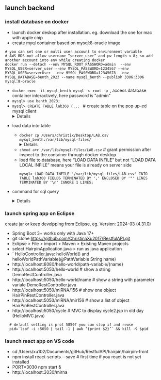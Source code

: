 ## launch backend

### install database on docker
  - launch docker deskop after installation. eg. download the one for mac with apple chip
  - create myql container based on mysql:8-oracle image
  ```
  # you can set one or multi user account to environment variable
  # AWS RDS not allow username “server_user” and pw length < 8; so add another account into env while creating docker
  docker run --detach --env MYSQL_ROOT_PASSWORD=admin  --env MYSQL_USER=server_user --env MYSQL_PASSWORD=1234567 --env MYSQL_USER=serverUser --env MYSQL_PASSWORD=12345678 --env MYSQL_DATABASE=benth_2023 --name mysql_benth --publish 3306:3306 mysql:8-oracle 

  ```
  - `docker exec -it mysql_benth mysql -u root -p `, access database container interactively, here password is "admin"
  - `mysql> use benth_2023;`
  - `mysql> CREATE TABLE lab360 (... ` # create table on the pop up-ed mysql client <Details>
      CREATE TABLE lab360 (
       id INT AUTO_INCREMENT PRIMARY KEY,
        miR_ID VARCHAR(2550),
        miR VARCHAR(255),
        number VARCHAR(255),
        pure_number INT,
        new_pure_number INT,
        miRNA_order INT,
        sequence VARCHAR(255),
        chr VARCHAR(255),
        strand ENUM('+', '-'),
        start INT,
        precursor_seq VARCHAR(255),
        Total_mature_reads_include_extra INT,
        Total_star_reads INT,
        Total_LAB_mature_reads INT,
        Total_LAB_star_reads INT,
        Total_QLD_mature_reads INT,
        Total_QLD_star_reads INT,
        LAB_FLOWER_mature INT,
        LAB_FLOWER_star INT,
        QLD_FLOWER_mature INT,
        QLD_FLOWER_star INT,
        LAB_ROOT_mature INT,
        LAB_ROOT_star INT,
        LAB_SEED_mature INT,
        LAB_SEED_star INT,
        QLD_SEED_mature INT,
        QLD_SEED_star INT,
        read_same_direction INT,
        read_both_direction INT,
        genomic_location INT,
        pri_left_range VARCHAR(255),
        pri_right_range VARCHAR(255),
        structure TEXT
      );
  </Details> 
  
  - load data into table
    - `docker cp /Users/christix/Desktop/LAB.csv mysql_benth:/var/lib/mysql-files/`   <Details>
      ```
        # you have to put file under mysql configured location, which is below
        mysql> SHOW VARIABLES LIKE 'secure_file_priv';
        +------------------+-----------------------+
        | Variable_name    | Value                 |
        +------------------+-----------------------+
        | secure_file_priv | /var/lib/mysql-files/ |
        +------------------+-----------------------+
        1 row in set (0.03 sec)
        
      ```
      </Details>
    - `chmod a+r /var/lib/mysql-files/LAB.csv` # grant permission after inspect to the container through docker desktop
    - load file to database, here “LOAD DATA INFILE” but not “LOAD DATA LOCAL INFILE” means your file is already on server side
      ```
      mysql> LOAD DATA INFILE '/var/lib/mysql-files/LAB.csv' INTO TABLE lab360 FIELDS TERMINATED BY ',' ENCLOSED BY '"' LINES TERMINATED BY '\n' IGNORE 1 LINES;
      ```
 - command for sql query <Details>
 
   ```
    mysql -u root -p
    Enter password: admin
    mysql> use benth_2023;
    mysql> show tables
    mysql> SELECT COLUMN_NAME FROM INFORMATION_SCHEMA.COLUMNS WHERE TABLE_NAME = 'lab360';
    mysql> select * from lab360 where pure_number = 156;  // return 94 records
    mysql> select distinct pure_number from lab360;   // 156, 157 are good for testing
  
   ```
 
 </Details>
    
### launch spring app on Eclipse 
create jar   or keep develpping from Eclipse, eg. Version: 2024-03 (4.31.0)
  - Spring Boot 3+ works only with Java 17+
  - git clone https://github.com/ChristinaXu2017/RestfulAPI.git
  - Eclipse > File > import > Maven > Existing Maven projects
  - select HairpinApplication.java > run as java application
  - ` HelloController.java: helloWorld() and helloWorldPathVariable(@PathVariable String name)
  - http://localhost:8080/hello-world/path-variable/{name}
  - http://localhost:5050/hello-world     # show a string DemoRestController.java
  - http://localhost:5050/hello-world/name # show a string with parameter variale  DemoRestController.java
  - http://localhost:5050/miRNA/156 # show one object HairPinRestController.java
  - http://localhost:5050/miRNA/mir156 # show a list of object HairPinRestController.java
  - http://localhost:5050/cycle     # MVC to display cycle2.jsp in old day (HelloMVC.java)
  ```
    # default setting is prot 5050? you can stop if and reuse 
    pid=`lsof -i :5050 | tail -1 | awk ‘{print $2}’` && kill -9 $pid 
  ```

### launch react app on VS code
- cd /Users/xu102/Documents/gitHub/RestfulAPI/hairpin/hairpin-front
- npm install react-scripts --save # first time if you react is not yet installed
- PORT=3030 npm start &
- http://localhost:3030/mirna





